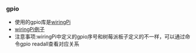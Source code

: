 ### gpio
* 使用的gpio库是[wiringPi](http://wiringpi.com/)
* [wiringPi例子](../gpio_demo.c)
* 注意事项:wiringPi中定义的gpio序号和树莓派板子定义的不一样，可以通过命令gpio readall查看对应关系
